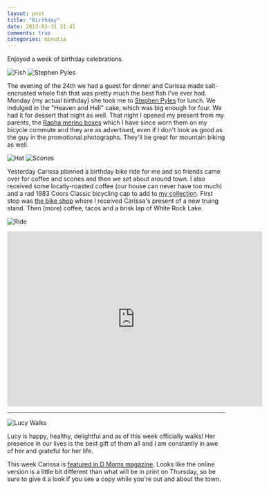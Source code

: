 ```yaml
---
layout: post
title: "Birthday"
date: 2013-03-31 21:41
comments: true
categories: minutia
---
```


Enjoyed a week of birthday celebrations. 

![Fish](http://farm9.staticflickr.com/8529/8588151126_1aaf8daaa9_m.jpg "fish") ![Stephen Pyles](http://farm9.staticflickr.com/8101/8590312806_4e0150d54d_m.jpg "Stephen Pyles")

The evening of the 24th we had a guest for dinner and Carissa made salt-encrusted whole fish that was pretty much the best fish I've ever had. Monday (my actual birthday) she took me to [Stephen Pyles](http://www.stephanpyles.com/) for lunch. We indulged in the "Heaven and Hell" cake, which was big enough for four. We had it for dessert that night as well. That night I opened my present from my parents, the [Rapha merino boxes](http://www.rapha.cc/merino-boxers) which I have since worn them on my bicycle commute and they are as advertised, even if I don't look as good as the guy in the promotional photographs. They'll be great for mountain biking as well.

![Hat](http://farm9.staticflickr.com/8540/8604568978_6ce14637a2_m.jpg "Hat") ![Scones](http://farm9.staticflickr.com/8101/8603963440_311719a6b2_m.jpg "Scones")

Yesterday Carissa planned a birthday bike ride for me and so friends came over for coffee and scones and then we set about around town. I also received some locally-roasted coffee (our house can never have too much) and a rad 1983 Coors Classic bicycling cap to add to [my collection](http://www.flickr.com/photos/carissabyers/8501230268/in/photostream). First stop was [the bike shop](http://dallasbikeworks.com/) where I received Carissa's present of a new truing stand. Then (more) coffee, tacos and a brisk lap of White Rock Lake.

![Ride](http://distilleryimage0.instagram.com/6d402738995c11e294f522000a9f30b8_7.jpg "Ride")

<iframe height='405' width='590' frameborder='0' allowtransparency='true' scrolling='no' src='http://app.strava.com/activities/46735863/embed/8233cf8756e5f828e34a303d36667ba71854f806'></iframe>

---

![Lucy Walks](http://farm9.staticflickr.com/8106/8598262095_bbeca20dda.jpg "Lucy Walks")

Lucy is happy, healthy, delightful and as of this week officially walks! Her presence in our lives is the best gift of them all and I am constantly in awe of her and grateful for her life.

This week Carissa is [featured in D Moms magazine](http://www.dmagazine.com/Home/D_Magazine/2013/D_Moms/Four_Dallas_Women_Redefining_Motherhood.aspx). Looks like the online version is a little bit different than what will be in print on Thursday, so be sure to give it a look if you see a copy while you're out and about the town.